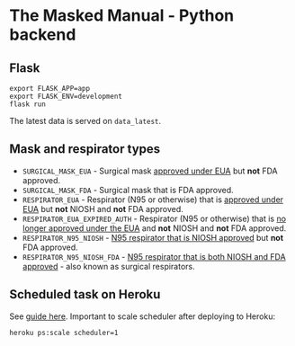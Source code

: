 # The Masked Manual - Python backend

## Flask

```
export FLASK_APP=app
export FLASK_ENV=development
flask run
```

The latest data is served on `data_latest`.

## Mask and respirator types

* `SURGICAL_MASK_EUA` - Surgical mask [approved under EUA](https://www.fda.gov/medical-devices/coronavirus-disease-2019-covid-19-emergency-use-authorizations-medical-devices/personal-protective-equipment-euas#surgicalmasks) but **not** FDA approved.
* `SURGICAL_MASK_FDA` - Surgical mask that is FDA approved.
* `RESPIRATOR_EUA` - Respirator (N95 or otherwise) that is [approved under EUA](https://www.fda.gov/medical-devices/coronavirus-disease-2019-covid-19-emergency-use-authorizations-medical-devices/personal-protective-equipment-euas#nonniosh) but **not** NIOSH and **not** FDA approved.
* `RESPIRATOR_EUA_EXPIRED_AUTH` - Respirator (N95 or otherwise) that is [no longer approved under the EUA](https://www.fda.gov/medical-devices/coronavirus-disease-2019-covid-19-emergency-use-authorizations-medical-devices/personal-protective-equipment-euas#nonniosh) and **not** NIOSH and **not** FDA approved.
* `RESPIRATOR_N95_NIOSH` - [N95 respirator that is NIOSH approved](https://www.cdc.gov/niosh/npptl/topics/respirators/disp_part/N95list1.html) but **not** FDA approved.
* `RESPIRATOR_N95_NIOSH_FDA` - [N95 respirator that is both NIOSH and FDA approved](https://www.cdc.gov/niosh/npptl/topics/respirators/disp_part/respsource3surgicaln95.html) - also known as surgical respirators.

## Scheduled task on Heroku

See [guide here](https://devcenter.heroku.com/articles/clock-processes-python). Important to scale scheduler after deploying to Heroku:
```
heroku ps:scale scheduler=1
```